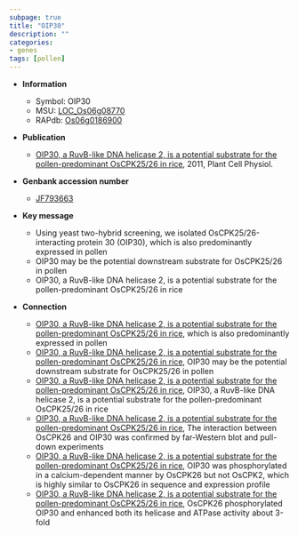 ```yaml
---
subpage: true
title: "OIP30"
description: ""
categories:
- genes
tags: [pollen]
---
```


* **Information**  
    + Symbol: OIP30  
    + MSU: [LOC_Os06g08770](http://rice.plantbiology.msu.edu/cgi-bin/ORF_infopage.cgi?orf=LOC_Os06g08770)  
    + RAPdb: [Os06g0186900](http://rapdb.dna.affrc.go.jp/viewer/gbrowse_details/irgsp1?name=Os06g0186900)  

* **Publication**  
    + [OIP30, a RuvB-like DNA helicase 2, is a potential substrate for the pollen-predominant OsCPK25/26 in rice](http://www.ncbi.nlm.nih.gov/pubmed?term=OIP30,+a+RuvB-like+DNA+helicase+2,+is+a+potential+substrate+for+the+pollen-predominant+OsCPK25/26+in+rice%5BTitle%5D), 2011, Plant Cell Physiol.

* **Genbank accession number**  
    + [JF793663](http://www.ncbi.nlm.nih.gov/nuccore/JF793663)

* **Key message**  
    + Using yeast two-hybrid screening, we isolated OsCPK25/26-interacting protein 30 (OIP30), which is also predominantly expressed in pollen
    + OIP30 may be the potential downstream substrate for OsCPK25/26 in pollen
    + OIP30, a RuvB-like DNA helicase 2, is a potential substrate for the pollen-predominant OsCPK25/26 in rice

* **Connection**  
    + [OIP30, a RuvB-like DNA helicase 2, is a potential substrate for the pollen-predominant OsCPK25/26 in rice](OIP30), which is also predominantly expressed in pollen
    + [OIP30, a RuvB-like DNA helicase 2, is a potential substrate for the pollen-predominant OsCPK25/26 in rice](http://www.ncbi.nlm.nih.gov/pubmed?term=OIP30,+a+RuvB-like+DNA+helicase+2,+is+a+potential+substrate+for+the+pollen-predominant+OsCPK25/26+in+rice%5BTitle%5D), OIP30 may be the potential downstream substrate for OsCPK25/26 in pollen
    + [OIP30, a RuvB-like DNA helicase 2, is a potential substrate for the pollen-predominant OsCPK25/26 in rice](http://www.ncbi.nlm.nih.gov/pubmed?term=OIP30,+a+RuvB-like+DNA+helicase+2,+is+a+potential+substrate+for+the+pollen-predominant+OsCPK25/26+in+rice%5BTitle%5D), OIP30, a RuvB-like DNA helicase 2, is a potential substrate for the pollen-predominant OsCPK25/26 in rice
    + [OIP30, a RuvB-like DNA helicase 2, is a potential substrate for the pollen-predominant OsCPK25/26 in rice](http://www.ncbi.nlm.nih.gov/pubmed?term=OIP30,+a+RuvB-like+DNA+helicase+2,+is+a+potential+substrate+for+the+pollen-predominant+OsCPK25/26+in+rice%5BTitle%5D), The interaction between OsCPK26 and OIP30 was confirmed by far-Western blot and pull-down experiments
    + [OIP30, a RuvB-like DNA helicase 2, is a potential substrate for the pollen-predominant OsCPK25/26 in rice](http://www.ncbi.nlm.nih.gov/pubmed?term=OIP30,+a+RuvB-like+DNA+helicase+2,+is+a+potential+substrate+for+the+pollen-predominant+OsCPK25/26+in+rice%5BTitle%5D), OIP30 was phosphorylated in a calcium-dependent manner by OsCPK26 but not OsCPK2, which is highly similar to OsCPK26 in sequence and expression profile
    + [OIP30, a RuvB-like DNA helicase 2, is a potential substrate for the pollen-predominant OsCPK25/26 in rice](http://www.ncbi.nlm.nih.gov/pubmed?term=OIP30,+a+RuvB-like+DNA+helicase+2,+is+a+potential+substrate+for+the+pollen-predominant+OsCPK25/26+in+rice%5BTitle%5D), OsCPK26 phosphorylated OIP30 and enhanced both its helicase and ATPase activity about 3-fold



